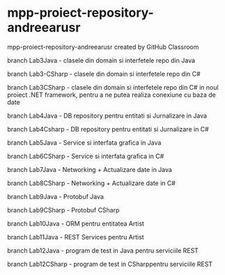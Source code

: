 # mpp-proiect-repository-andreearusr
mpp-proiect-repository-andreearusr created by GitHub Classroom

branch Lab3Java - clasele din domain si interfetele repo din Java 

branch Lab3-CSharp - clasele din domain si interfetele repo din C#

branch Lab3CSharp - clasele din domain si interfetele repo din C# in noul proiect .NET framework, pentru a ne putea realiza conexiune cu baza de date

branch Lab4Java - DB repository pentru entitati si Jurnalizare in Java

branch Lab4Csharp - DB repository pentru entitati si Jurnalizare in C#

branch Lab5Java - Service si interfata grafica in Java

branch Lab6CSharp - Service si interfata grafica in C#

branch Lab7Java - Networking + Actualizare date in Java

branch Lab8CSharp - Networking + Actualizare date in C#

branch Lab9Java - Protobuf Java

branch Lab9CSharp - Protobuf CSharp

branch Lab10Java - ORM pentru entitatea Artist

branch Lab11Java - REST Services pentru Artist

branch Lab12Java - program de test in Java pentru serviciile REST

branch Lab12CSharp - program de test in CSharppentru serviciile REST
